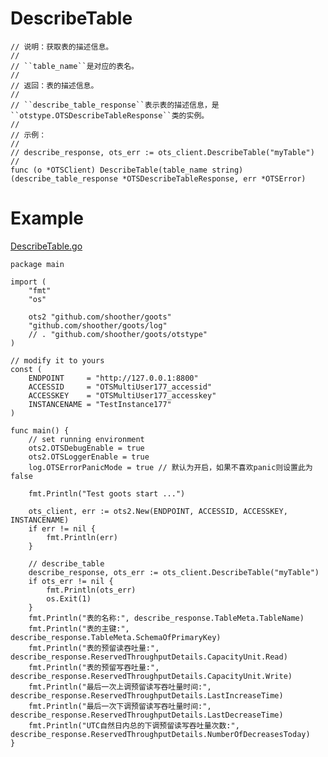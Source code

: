 DescribeTable
=========
	
	// 说明：获取表的描述信息。
	//
	// ``table_name``是对应的表名。
	//
	// 返回：表的描述信息。
	//
	// ``describe_table_response``表示表的描述信息，是``otstype.OTSDescribeTableResponse``类的实例。
	//
	// 示例：
	//
	// describe_response, ots_err := ots_client.DescribeTable("myTable")
	//
	func (o *OTSClient) DescribeTable(table_name string) (describe_table_response *OTSDescribeTableResponse, err *OTSError)

Example
=======
[DescribeTable.go](https://github.com/shoother/goots/blob/master/example/5-DescribeTable.go)

	package main
	
	import (
		"fmt"
		"os"
	
		ots2 "github.com/shoother/goots"
		"github.com/shoother/goots/log"
		// . "github.com/shoother/goots/otstype"
	)
	
	// modify it to yours
	const (
		ENDPOINT     = "http://127.0.0.1:8800"
		ACCESSID     = "OTSMultiUser177_accessid"
		ACCESSKEY    = "OTSMultiUser177_accesskey"
		INSTANCENAME = "TestInstance177"
	)
	
	func main() {
		// set running environment
		ots2.OTSDebugEnable = true
		ots2.OTSLoggerEnable = true
		log.OTSErrorPanicMode = true // 默认为开启，如果不喜欢panic则设置此为false
	
		fmt.Println("Test goots start ...")
	
		ots_client, err := ots2.New(ENDPOINT, ACCESSID, ACCESSKEY, INSTANCENAME)
		if err != nil {
			fmt.Println(err)
		}
	
		// describe_table
		describe_response, ots_err := ots_client.DescribeTable("myTable")
		if ots_err != nil {
			fmt.Println(ots_err)
			os.Exit(1)
		}
		fmt.Println("表的名称:", describe_response.TableMeta.TableName)
		fmt.Println("表的主键:", describe_response.TableMeta.SchemaOfPrimaryKey)
		fmt.Println("表的预留读吞吐量:", describe_response.ReservedThroughputDetails.CapacityUnit.Read)
		fmt.Println("表的预留写吞吐量:", describe_response.ReservedThroughputDetails.CapacityUnit.Write)
		fmt.Println("最后一次上调预留读写吞吐量时间:", describe_response.ReservedThroughputDetails.LastIncreaseTime)
		fmt.Println("最后一次下调预留读写吞吐量时间:", describe_response.ReservedThroughputDetails.LastDecreaseTime)
		fmt.Println("UTC自然日内总的下调预留读写吞吐量次数:", describe_response.ReservedThroughputDetails.NumberOfDecreasesToday)
	}